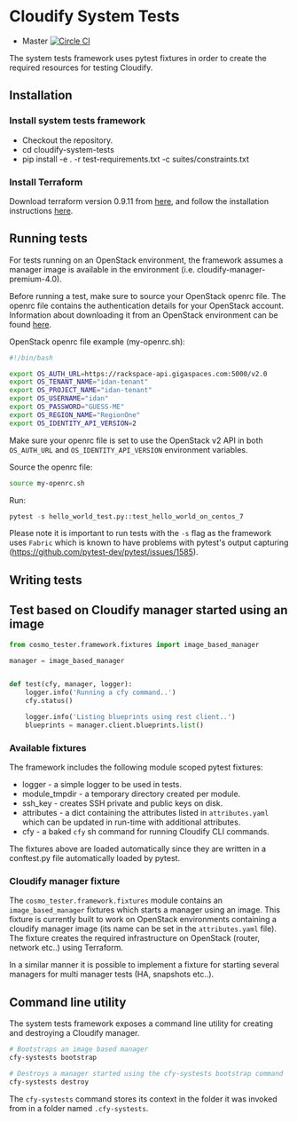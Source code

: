 Cloudify System Tests
==================

* Master [![Circle CI](https://circleci.com/gh/cloudify-cosmo/cloudify-system-tests/tree/master.svg?&style=shield)](https://circleci.com/gh/cloudify-cosmo/cloudify-system-tests/tree/master)


The system tests framework uses pytest fixtures in order to create the required
resources for testing Cloudify.


## Installation

### Install system tests framework

* Checkout the repository.
* cd cloudify-system-tests
* pip install -e . -r test-requirements.txt -c suites/constraints.txt

### Install Terraform

Download terraform version 0.9.11 from [here](https://releases.hashicorp.com/terraform/0.9.11), and follow the installation instructions [here](https://www.terraform.io/intro/getting-started/install.html).


## Running tests

For tests running on an OpenStack environment, the framework assumes
a manager image is available in the environment (i.e. cloudify-manager-premium-4.0).

Before running a test, make sure to source your OpenStack openrc file.
The openrc file contains the authentication details for your OpenStack account.
Information about downloading it from an OpenStack environment can be found [here](https://docs.openstack.org/user-guide/common/cli-set-environment-variables-using-openstack-rc.html).

OpenStack openrc file example (my-openrc.sh):
```bash
#!/bin/bash

export OS_AUTH_URL=https://rackspace-api.gigaspaces.com:5000/v2.0
export OS_TENANT_NAME="idan-tenant"
export OS_PROJECT_NAME="idan-tenant"
export OS_USERNAME="idan"
export OS_PASSWORD="GUESS-ME"
export OS_REGION_NAME="RegionOne"
export OS_IDENTITY_API_VERSION=2
```

Make sure your openrc file is set to use the OpenStack v2 API in both `OS_AUTH_URL` and `OS_IDENTITY_API_VERSION` environment variables.

Source the openrc file:
```bash
source my-openrc.sh
```

Run:
```python
pytest -s hello_world_test.py::test_hello_world_on_centos_7
```

Please note it is important to run tests with the `-s` flag as the framework uses `Fabric` which is known to have problems with pytest's output capturing (https://github.com/pytest-dev/pytest/issues/1585).


## Writing tests

## Test based on Cloudify manager started using an image

```python
from cosmo_tester.framework.fixtures import image_based_manager

manager = image_based_manager


def test(cfy, manager, logger):
    logger.info('Running a cfy command..')
    cfy.status()

    logger.info('Listing blueprints using rest client..')
    blueprints = manager.client.blueprints.list()

```
### Available fixtures

The framework includes the following module scoped pytest fixtures:
* logger - a simple logger to be used in tests.
* module_tmpdir - a temporary directory created per module.
* ssh_key - creates SSH private and public keys on disk.
* attributes - a dict containing the attributes listed in `attributes.yaml` which can be updated in run-time with additional attributes.
* cfy - a baked `cfy` sh command for running Cloudify CLI commands.

The fixtures above are loaded automatically since they are written in a conftest.py file automatically loaded by pytest.


### Cloudify manager fixture

The `cosmo_tester.framework.fixtures` module contains an `image_based_manager` fixtures which starts a manager using an image.
This fixture is currently built to work on OpenStack environments containing a cloudify manager image (its name can be set in the `attributes.yaml` file).
The fixture creates the required infrastructure on OpenStack (router, network etc..) using Terraform.

In a similar manner it is possible to implement a fixture for starting several managers for multi manager tests (HA, snapshots etc..).


## Command line utility

The system tests framework exposes a command line utility for creating and destroying a Cloudify manager.

```bash
# Bootstraps an image based manager
cfy-systests bootstrap

# Destroys a manager started using the cfy-systests bootstrap command
cfy-systests destroy
```

The `cfy-systests` command stores its context in the folder it was invoked from in a folder named `.cfy-systests`.
